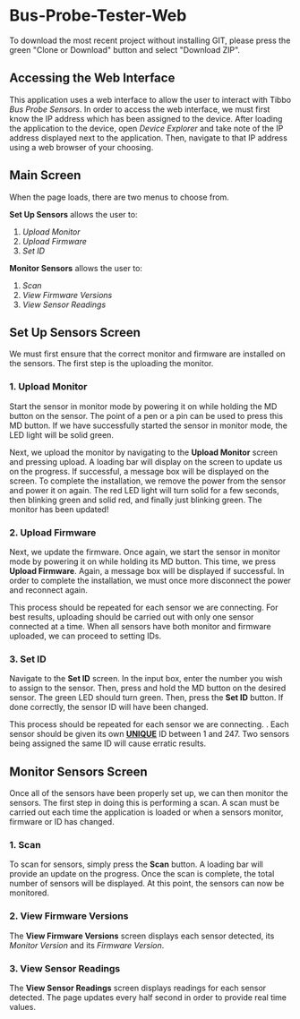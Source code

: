 # Bus-Probe-Tester-Web

To download the most recent project without installing GIT, please press the green "Clone or Download" button and select "Download ZIP".



Accessing the Web Interface
-------------------

This application uses a web interface to allow the user to interact with Tibbo *Bus Probe Sensors*. In order to access the web interface, we must first know the IP address which has been assigned to the device. After loading the application to the device, open *Device Explorer* and take note of the IP address displayed next to the application. Then, navigate to that IP address using a web browser of your choosing.



## Main Screen

When the page loads, there are two menus to choose from. 

**Set Up Sensors** allows the user to:

1. *Upload Monitor* 
2. *Upload Firmware*
3. *Set ID*

**Monitor Sensors** allows the user to:

1. *Scan* 
2. *View Firmware Versions* 
3. *View Sensor Readings*



Set Up Sensors Screen
------------------

We must first ensure that the correct monitor and firmware are installed on the sensors. The first step is the uploading the monitor.



### 1. Upload Monitor

Start the sensor in monitor mode by powering it on while holding the MD button on the sensor. The point of a pen or a pin can be used to press this MD button.  If we have successfully started the sensor in monitor mode, the LED light will be solid green. 

Next, we upload the monitor by navigating to the **Upload Monitor** screen and pressing upload. A loading bar will display on the screen to update us on the progress. If successful, a message box will be displayed on the screen. To complete the installation, we remove the power from the sensor and power it on again. The red LED light will turn solid for a few seconds, then blinking green and solid red, and finally just blinking green. The monitor has been updated!



### 2. Upload Firmware

Next, we update the firmware. Once again, we start the sensor in monitor mode by powering it on while holding its MD button. This time, we press **Upload Firmware**. Again, a message box will be displayed if successful. In order to complete the installation, we must once more disconnect the power and reconnect again.

This process should be repeated for each sensor we are connecting. For best results, uploading should be carried out with only one sensor connected at a time. When all sensors have both monitor and firmware uploaded, we can proceed to setting IDs.



### 3. Set ID

Navigate to the **Set ID** screen. In the input box, enter the number you wish to assign to the sensor. Then, press and hold the MD button on the desired sensor. The green LED should turn green. Then, press the **Set ID** button. If done correctly, the sensor ID will have been changed.

This process should be repeated for each sensor we are connecting. . Each sensor should be given its own **<u>UNIQUE</u>** ID between 1 and 247. Two sensors being assigned the same ID will cause erratic results.



## Monitor Sensors Screen

Once all of the sensors have been properly set up, we can then monitor the sensors. The first step in doing this is performing a scan. A scan must be carried out each time the application is loaded or when a sensors monitor, firmware or ID has changed.



### 1. Scan

To scan for sensors, simply press the **Scan** button. A loading bar will provide an update on the progress. Once the scan is complete, the total number of sensors will be displayed. At this point, the sensors can now be monitored.



### 2. View Firmware Versions

The **View Firmware Versions** screen displays each sensor detected, its *Monitor Version* and its *Firmware Version*.



### 3. View Sensor Readings

The **View Sensor Readings** screen displays readings for each sensor detected. The page updates every half second in order to provide real time values.
